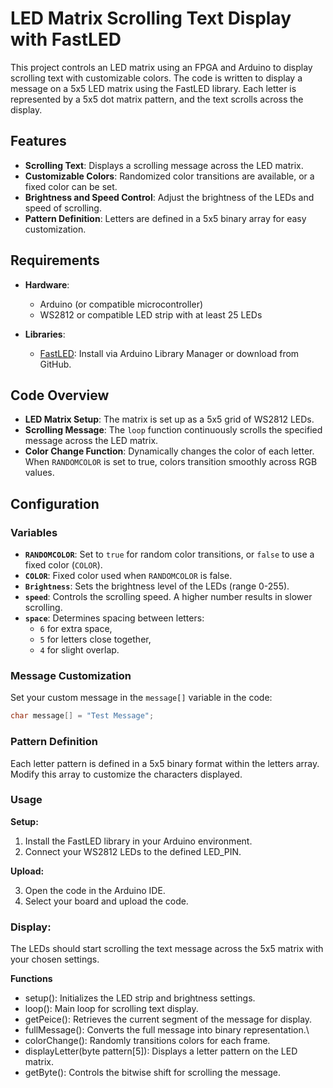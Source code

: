 # LED Matrix Scrolling Text Display with FastLED

This project controls an LED matrix using an FPGA and Arduino to display scrolling text with customizable colors. The code is written to display a message on a 5x5 LED matrix using the FastLED library. Each letter is represented by a 5x5 dot matrix pattern, and the text scrolls across the display.

## Features

- **Scrolling Text**: Displays a scrolling message across the LED matrix.
- **Customizable Colors**: Randomized color transitions are available, or a fixed color can be set.
- **Brightness and Speed Control**: Adjust the brightness of the LEDs and speed of scrolling.
- **Pattern Definition**: Letters are defined in a 5x5 binary array for easy customization.

## Requirements

- **Hardware**:
  - Arduino (or compatible microcontroller)
  - WS2812 or compatible LED strip with at least 25 LEDs

- **Libraries**:
  - [FastLED](https://github.com/FastLED/FastLED): Install via Arduino Library Manager or download from GitHub.

## Code Overview

- **LED Matrix Setup**: The matrix is set up as a 5x5 grid of WS2812 LEDs.
- **Scrolling Message**: The `loop` function continuously scrolls the specified message across the LED matrix.
- **Color Change Function**: Dynamically changes the color of each letter. When `RANDOMCOLOR` is set to true, colors transition smoothly across RGB values.

## Configuration

### Variables

- **`RANDOMCOLOR`**: Set to `true` for random color transitions, or `false` to use a fixed color (`COLOR`).
- **`COLOR`**: Fixed color used when `RANDOMCOLOR` is false.
- **`Brightness`**: Sets the brightness level of the LEDs (range 0-255).
- **`speed`**: Controls the scrolling speed. A higher number results in slower scrolling.
- **`space`**: Determines spacing between letters:
  - `6` for extra space,
  - `5` for letters close together,
  - `4` for slight overlap.

### Message Customization

Set your custom message in the `message[]` variable in the code:

```cpp
char message[] = "Test Message";
```

### Pattern Definition

Each letter pattern is defined in a 5x5 binary format within the letters array. Modify this array to customize the characters displayed.

### Usage
**Setup:**

1. Install the FastLED library in your Arduino environment.
2. Connect your WS2812 LEDs to the defined LED_PIN.

**Upload:**

3. Open the code in the Arduino IDE.
4. Select your board and upload the code.

### Display:

The LEDs should start scrolling the text message across the 5x5 matrix with your chosen settings.

**Functions**

- setup(): Initializes the LED strip and brightness settings.
- loop(): Main loop for scrolling text display.
- getPeice(): Retrieves the current segment of the message for display.
- fullMessage(): Converts the full message into binary representation.\
- colorChange(): Randomly transitions colors for each frame.
- displayLetter(byte pattern[5]): Displays a letter pattern on the LED matrix.
- getByte(): Controls the bitwise shift for scrolling the message.
